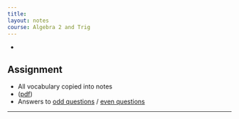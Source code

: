 ```yaml
---
title: 
layout: notes
course: Algebra 2 and Trig
---
```


- 

## Assignment

- All vocabulary copied into notes
-  ([pdf]())
  - Answers to [odd questions](../misc/alg2-odd-answers.pdf) / [even questions](../misc/alg2-even-answers.pdf)

---

